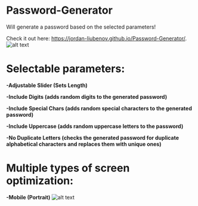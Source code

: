 # Password-Generator
Will generate a password based on the selected parameters!

Check it out here: https://jordan-liubenov.github.io/Password-Generator/.
![alt text](https://i.ibb.co/BwpWy0Q/image.png)

# Selectable parameters:
**-Adjustable Slider (Sets Length)**

**-Include Digits (adds random digits to the generated password)**

**-Include Special Chars (adds random special characters to the generated password)**

**-Include Uppercase (adds random uppercase letters to the password)**

**-No Duplicate Letters (checks the generated password for duplicate alphabetical characters and replaces them with unique ones)**


# Multiple types of screen optimization:
**-Mobile (Portrait)**
![alt text](https://media.discordapp.net/attachments/230402282997547008/922176536096931920/Screenshot_20211219-191948_Chrome.jpg?width=329&height=676)
